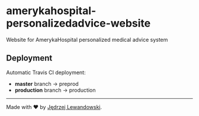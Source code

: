 # amerykahospital-personalizedadvice-website

Website for AmerykaHospital personalized medical advice system

## Deployment

Automatic Travis CI deployment:

- **master** branch -> preprod
- **production** branch -> production

---

Made with ❤️ by [Jędrzej Lewandowski](https://jedrzej.lewandowski.doctor/).

